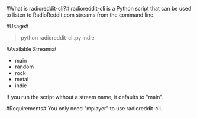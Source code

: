 #What is radioreddit-cli?#
radioreddit-cli is a Python script that can be used to listen to RadioReddit.com streams from the command line.

#Usage#

> python radioreddit-cli.py indie

#Available Streams#

* main
* random
* rock
* metal
* indie

If you run the script without a stream name, it defaults to "main".

#Requirements#
You only need "mplayer" to use radioreddit-cli.
